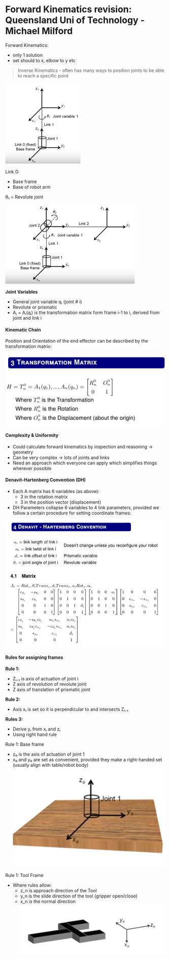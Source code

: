 Forward Kinematics revision: Queensland Uni of Technology - Michael Milford
=====

Forward Kinematics:
* only 1 solution
* set should to x, elbow to y etc

> Inverse Kinematics - often has many ways to position joints to be able to reach a specific point

![First diagram](Queensland1.png)

Link 0:
* Base frame
* Base of robot arm

θ₁ = Revolute joint

![Second](Queensland2.png)

**Joint Variables**
* General joint variable qᵢ (joint # i)
* Revolute or prismatic
* Aᵢ = Aᵢ(qᵢ) is the transformation matrix form frame i-1 to i, derived from joint and link i

#### Kinematic Chain

Position and Orientation of the end effector can be described by the transformation matrix:

![Queensland 3](Queensland3.png)

#### Complexity & Uniformity
* Could calculate forward kinematics by inspection and reasoning -> geometry
* Can be very complex -> lots of joints and links
* Need an approach which everyone can apply which simplifies things wherever possible

#### Denavit-Hartenberg Convention (DH)
* Each A matrix has 6 variables (as above):
  * 3 in the rotation matrix
  * 3 in the position vector (displacement)
* DH Parameters collapse 6 variables to 4 link parameters, provided we follow a certain procedure for setting coordinate frames:

![4th](Queensland5.png)

#### Rules for assigning frames

**Rule 1:**
* Zᵢ₋₁ is axis of actuation of joint i
* Z axis of revolution of revolute joint
* Z axis of translation of prismatic joint

**Rule 2:**
* Axis xᵢ is set so it is perpendicular to and intersects Zᵢ₋₁

**Rules 3:**
* Derive yᵢ from xᵢ and zᵢ
* Using right hand rule

Rule 1: Base frame
* z₀ is the axis of actuation of joint 1
* x₀ and y₀ are set as convenient, provided they make a right-handed set (usually align with table/robot body)
![6](Queensland6.png)

Rule 1: Tool Frame
* Where rules allow:
  * z_n is approach direction of the Tool
  * y_n is the slide direction of the tool (gripper open/close)
  * x_n is the normal direction
![7](Queensland7.png)
